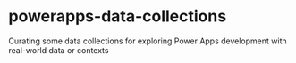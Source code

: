 # powerapps-data-collections
Curating some data collections for exploring Power Apps development with real-world data or contexts
